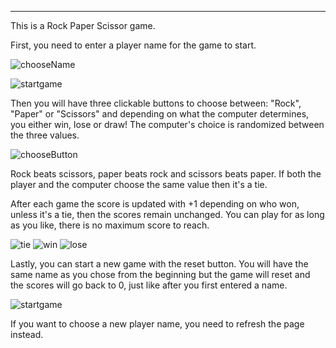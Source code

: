 
---

This is a Rock Paper Scissor game.

First, you need to enter a player name for the game to start.

![chooseName](https://github.com/user-attachments/assets/4d5dbc69-7e28-438b-94df-09af27470be0)

![startgame](https://github.com/user-attachments/assets/44b776e6-8f61-46f7-a113-d360b9f53406)

Then you will have three clickable buttons to choose between: "Rock", "Paper" or "Scissors" and depending on what the computer determines, you either win, lose or draw! The computer's choice is randomized between the three values.

![chooseButton](https://github.com/user-attachments/assets/a6ad7a52-f2f1-4379-a2be-7406c05f49d0)

Rock beats scissors, paper beats rock and scissors beats paper. If both the player and the computer choose the same value then it's a tie.

After each game the score is updated with +1 depending on who won, unless it's a tie, then the scores remain unchanged. You can play for as long as you like, there is no maximum score to reach.

![tie](https://github.com/user-attachments/assets/4bec7cbc-eea2-4361-aded-a0a82a789c27)
![win](https://github.com/user-attachments/assets/0b7dee6c-56e8-44ed-9f63-e3e6ca87d4a5)
![lose](https://github.com/user-attachments/assets/bd83b859-d4a9-4a92-8dc7-edbc6f1a8240)

Lastly, you can start a new game with the reset button. You will have the same name as you chose from the beginning but the game will reset and the scores will go back to 0, just like after you first entered a name.

![startgame](https://github.com/user-attachments/assets/a896114b-9b92-4bf2-bfc6-59c7bcec4953)

If you want to choose a new player name, you need to refresh the page instead.
